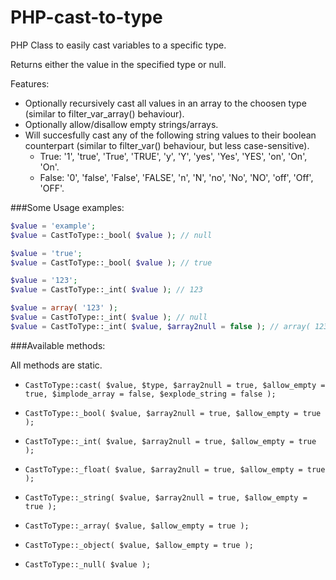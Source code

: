 PHP-cast-to-type
================

PHP Class to easily cast variables to a specific type.

Returns either the value in the specified type or null.

Features:
-	Optionally recursively cast all values in an array to the choosen type (similar to filter_var_array() behaviour).
-	Optionally allow/disallow empty strings/arrays.
-	Will succesfully cast any of the following string values to their boolean counterpart (similar to filter_var() behaviour, but less case-sensitive).
	* True: '1', 'true', 'True', 'TRUE', 'y', 'Y', 'yes', 'Yes', 'YES', 'on', 'On', 'On'.
	* False: '0', 'false', 'False', 'FALSE', 'n', 'N', 'no', 'No', 'NO', 'off', 'Off', 'OFF'.


###Some Usage examples:

```php
$value = 'example';
$value = CastToType::_bool( $value ); // null

$value = 'true';
$value = CastToType::_bool( $value ); // true

$value = '123';
$value = CastToType::_int( $value ); // 123

$value = array( '123' );
$value = CastToType::_int( $value ); // null
$value = CastToType::_int( $value, $array2null = false ); // array( 123 )
```

###Available methods:

All methods are static.

- `CastToType::cast( $value, $type, $array2null = true, $allow_empty = true, $implode_array = false, $explode_string = false );`

- `CastToType::_bool( $value, $array2null = true, $allow_empty = true );`
- `CastToType::_int( $value, $array2null = true, $allow_empty = true );`
- `CastToType::_float( $value, $array2null = true, $allow_empty = true );`
- `CastToType::_string( $value, $array2null = true, $allow_empty = true );`
- `CastToType::_array( $value, $allow_empty = true );`
- `CastToType::_object( $value, $allow_empty = true );`
- `CastToType::_null( $value );`

